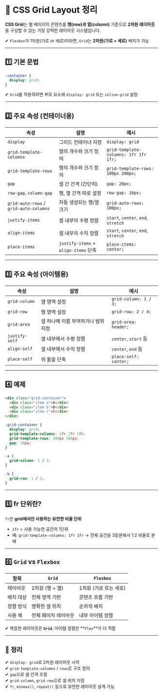 # 🧱 CSS Grid Layout 정리

**CSS Grid**는 웹 페이지의 콘텐츠를 **행(row)과 열(column)** 기준으로 **2차원 레이아웃**을 구성할 수 있는 가장 강력한 레이아웃 시스템입니다.

✔ `Flexbox`가 1차원(가로 or 세로)이라면, `Grid`는 **2차원(가로 + 세로)** 배치가 가능  

---

## 1️⃣ 기본 문법

```css
.container {
  display: grid;
}
```

✔ `Grid`를 적용하려면 부모 요소에 `display: grid` 또는 `inline-grid` 설정  

---

## 2️⃣ 주요 속성 (컨테이너용)

| 속성 | 설명 | 예시 |
|------|------|------|
| `display` | 그리드 컨테이너 지정 | `display: grid` |
| `grid-template-columns` | 열의 개수와 크기 정의 | `grid-template-columns: 1fr 1fr 1fr;` |
| `grid-template-rows` | 행의 개수와 크기 정의 | `grid-template-rows: 100px 200px;` |
| `gap` | 셀 간 간격 (간단히) | `gap: 20px;` |
| `row-gap`, `column-gap` | 행, 열 간격 따로 설정 | `row-gap: 10px;` |
| `grid-auto-rows` / `grid-auto-columns` | 자동 생성되는 행/열 크기 | `grid-auto-rows: 100px;` |
| `justify-items` | 셀 내부의 수평 정렬 | `start`, `center`, `end`, `stretch` |
| `align-items` | 셀 내부의 수직 정렬 | `start`, `center`, `end`, `stretch` |
| `place-items` | `justify-items` + `align-items` 단축 | `place-items: center;` |

---

## 3️⃣ 주요 속성 (아이템용)

| 속성 | 설명 | 예시 |
|------|------|------|
| `grid-column` | 열 영역 설정 | `grid-column: 1 / 3;` |
| `grid-row` | 행 영역 설정 | `grid-row: 2 / 4;` |
| `grid-area` | 셀 하나에 이름 부여하거나 범위 지정 | `grid-area: header;` |
| `justify-self` | 셀 내부에서 수평 정렬 | `center`, `start` 등 |
| `align-self` | 셀 내부에서 수직 정렬 | `center`, `end` 등 |
| `place-self` | 위 둘을 단축 | `place-self: center;` |

---

## 4️⃣ 예제

```html
<div class="grid-container">
  <div class="item a">A</div>
  <div class="item b">B</div>
  <div class="item c">C</div>
</div>
```

```css
.grid-container {
  display: grid;
  grid-template-columns: 1fr 2fr 1fr;
  grid-template-rows: 100px 100px;
  gap: 10px;
}

.a {
  grid-column: 1 / 3;
}

.b {
  grid-row: 1 / 3;
}
```

---

## 5️⃣ fr 단위란?

`fr`은 **grid에서만 사용하는 유연한 비율 단위**  
- `1fr` = 사용 가능한 공간의 1단위  
- 예: `grid-template-columns: 1fr 2fr` → 전체 공간을 3등분해서 1:2 비율로 분배

---

## 6️⃣ `Grid` vs `Flexbox`

| 항목 | `Grid` | `Flexbox` |
|------|------|---------|
| 레이아웃 | 2차원 (행 + 열) | 1차원 (가로 또는 세로) |
| 배치 대상 | 전체 영역 기반 | 콘텐츠 흐름 기반 |
| 정렬 방식 | 명확한 셀 위치 | 순차적 배치 |
| 사용 예 | 전체 페이지 레이아웃 | 내부 아이템 정렬 |

✔ 복잡한 레이아웃은 **`Grid`**, 아이템 정렬은 **`Flex`**가 더 적합  

---

## 🎯 정리

✔ `display: grid`로 2차원 레이아웃 시작  
✔ `grid-template-columns` / `rows`로 구조 정의  
✔ `gap`으로 셀 간격 조절  
✔ `grid-column`, `grid-row`으로 셀 위치 지정  
✔ `fr`, `minmax()`, `repeat()` 등으로 유연한 레이아웃 설계 가능  
